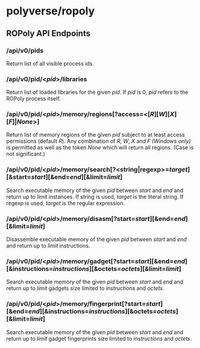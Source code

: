 # polyverse/ropoly

## ROPoly API Endpoints

### /api/v0/pids
Return list of all visible process ids.

### /api/v0/pid/\<_pid_\>/libraries
Return list of loaded libraries for the given _pid_. If _pid_ is 0, _pid_ refers to the ROPoly process itself.

### /api/v0/pid/\<_pid_\>/memory/regions[?access=\<[_R_][_W_][_X_][_F_]|_None_\>]
Return list of memory regions of the given _pid_ subject to at least access permissions (default _R_). Any combination of _R_, _W_, _X_ and _F (Windows only)_ is permitted as well as the token _None_ which will return all regions. (Case is not significant.)

### /api/v0/pid/\<_pid_\>/memory/search[?\<string|regexp\>=_target_][&start=_start_][&end=_end_][&limit=_limit_]
Search executable memory of the given _pid_ between _start_ and _end_ and return up to _limit_ instances. If string is used, _target_ is the literal string. If regexp is used, _target_ is the regular expression.

### /api/v0/pid/\<_pid_\>/memory/disasm[?start=_start_][&end=_end_][&limit=_limit_]
Disassemble executable memory of the given _pid_ between _start_ and _end_ and return up to _limit_ instructions. 

### /api/v0/pid/\<_pid_\>/memory/gadget[?start=_start_][&end=_end_][&instructions=_instructions_][&octets=_octets_][&limit=_limit_]
Search executable memory of the given _pid_ between _start_ and _end_ and return up to _limit_ gadgets size limited to _instructions_ and _octets_. 

### /api/v0/pid/\<_pid_\>/memory/fingerprint[?start=_start_][&end=_end_][&instructions=_instructions_][&octets=_octets_][&limit=_limit_]
Search executable memory of the given _pid_ between _start_ and _end_ and return up to _limit_ gadget fingerprints size limited to _instructions_ and _octets_.
